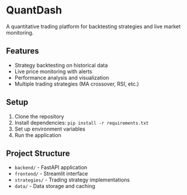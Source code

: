 # QuantDash

A quantitative trading platform for backtesting strategies and live market monitoring.

## Features
- Strategy backtesting on historical data
- Live price monitoring with alerts
- Performance analysis and visualization
- Multiple trading strategies (MA crossover, RSI, etc.)

## Setup
1. Clone the repository
2. Install dependencies: `pip install -r requirements.txt`
3. Set up environment variables
4. Run the application

## Project Structure
- `backend/` - FastAPI application
- `frontend/` - Streamlit interface
- `strategies/` - Trading strategy implementations
- `data/` - Data storage and caching